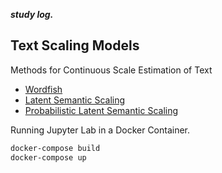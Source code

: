 ***study log.***

## Text Scaling Models

Methods for Continuous Scale Estimation of Text
- [Wordfish](http://www.wordfish.org/)
- [Latent Semantic Scaling](https://github.com/koheiw/LSX)
- [Probabilistic Latent Semantic Scaling](http://chasen.org/~daiti-m/paper/nl249plss.pdf)

Running Jupyter Lab in a Docker Container.
```bash
docker-compose build
docker-compose up
```
